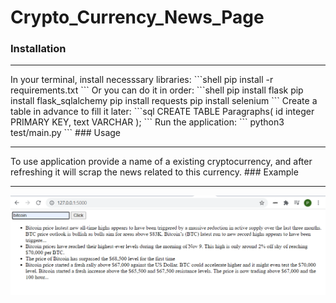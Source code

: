 # Crypto_Currency_News_Page
### Installation 
<hr>
In your terminal, install necesssary libraries:
```shell
pip install -r requirements.txt
```
Or you can do it in order:
```shell
pip install flask 
pip install flask_sqlalchemy
pip install requests
pip install selenium 
```
Create a table in advance to fill it later:
```sql
CREATE TABLE Paragraphs(
  id integer PRIMARY KEY,
  text VARCHAR
);
```
Run the application:
```
python3 test/main.py
```
### Usage
<hr>
To use application provide a name of a existing cryptocurrency, and after refreshing it will scrap the news related to this currency.
### Example
<hr>
<p align="center">
  <img src="img/example.png" />
</p>
